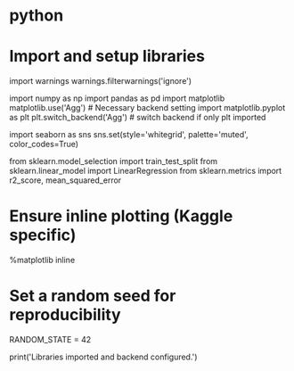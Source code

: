 # python
# Import and setup libraries
import warnings
warnings.filterwarnings('ignore')

import numpy as np
import pandas as pd
import matplotlib
matplotlib.use('Agg')  # Necessary backend setting
import matplotlib.pyplot as plt
plt.switch_backend('Agg')  # switch backend if only plt imported

import seaborn as sns
sns.set(style='whitegrid', palette='muted', color_codes=True)

from sklearn.model_selection import train_test_split
from sklearn.linear_model import LinearRegression
from sklearn.metrics import r2_score, mean_squared_error

# Ensure inline plotting (Kaggle specific)
%matplotlib inline

# Set a random seed for reproducibility
RANDOM_STATE = 42

print('Libraries imported and backend configured.')
